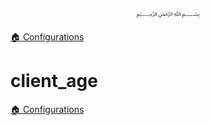 <p align=center>
   ﷽
</p>

[🏠 Configurations](/docs/CONFIGURATION.md)

# client_age


[🏠 Configurations](/docs/CONFIGURATION.md)

